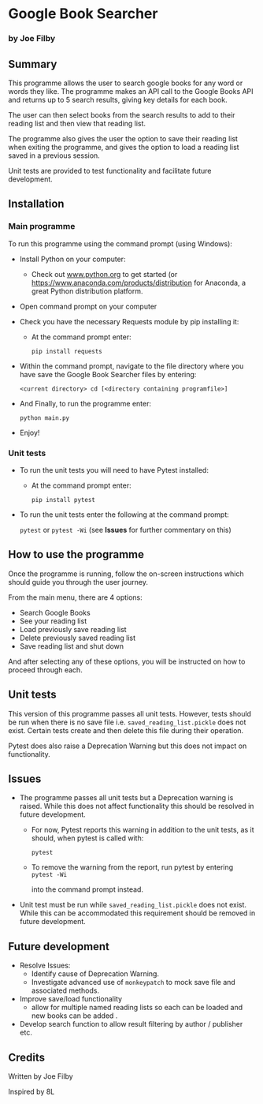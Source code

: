 # Google Book Searcher

### by Joe Filby

## Summary

This programme allows the user to search google books for any word or words they like. The programme makes an API 
call to the Google Books API and returns up to 5 search results, giving key details for each book.

The user can then select books from the search results to add to their reading list and then view that reading list.

The programme also gives the user the option to save their reading list when exiting the programme, and gives the 
option to load a reading list saved in a previous session. 

Unit tests are provided to test functionality and facilitate future development.

## Installation

### Main programme

To run this programme using the command prompt (using Windows):

- Install Python on your computer:
  - Check out www.python.org to get started (or https://www.anaconda.com/products/distribution for Anaconda, a great 
   Python distribution platform.
  

- Open command prompt on your computer


- Check you have the necessary Requests module by pip installing it:
  - At the command prompt enter:

    `pip install requests`
  

- Within the command prompt, navigate to the file directory where you have save the Google Book Searcher files by entering:

    `<current directory> cd [<directory containing programfile>]`

- And Finally, to run the programme enter:

    `python main.py`


- Enjoy!

### Unit tests

- To run the unit tests you will need to have Pytest installed:
  - At the command prompt enter: 

    `pip install pytest`
  

- To run the unit tests enter the following at the command prompt:

  `pytest` or `pytest -Wi` (see **Issues** for further commentary on this)


## How to use the programme

Once the programme is running, follow the on-screen instructions which should guide you through the user journey. 

From the main menu, there are 4 options:

- Search Google Books
- See your reading list
- Load previously save reading list
- Delete previously saved reading list
- Save reading list and shut down

And after selecting any of these options, you will be instructed on how to proceed through each.

## Unit tests

This version of this programme passes all unit tests. However, tests should be run when there is no save file i.e. 
`saved_reading_list.pickle` does not exist. Certain tests create and then delete this file during their operation.

Pytest does also raise a Deprecation Warning but this does not impact on functionality.

## Issues

- The programme passes all unit tests but a Deprecation warning is raised. While this does not affect functionality 
this should be resolved in future development. 

   - For now, Pytest reports this warning in addition to the unit tests, as it should, when pytest is called with:

     `pytest` 

  - To remove the warning from the report, run pytest by entering  
      `pytest -Wi`
  
    into the command prompt instead.


- Unit test must be run while `saved_reading_list.pickle` does not exist. While this can be accommodated this 
  requirement should be removed in future development. 

## Future development

- Resolve Issues:
  - Identify cause of Deprecation Warning.
  - Investigate advanced use of `monkeypatch` to mock save file and associated methods.
- Improve save/load functionality
  - allow for multiple named reading lists so each can be loaded and new books can be added .
- Develop search function to allow result filtering by author / publisher etc. 

## Credits

Written by Joe Filby

Inspired by 8L

